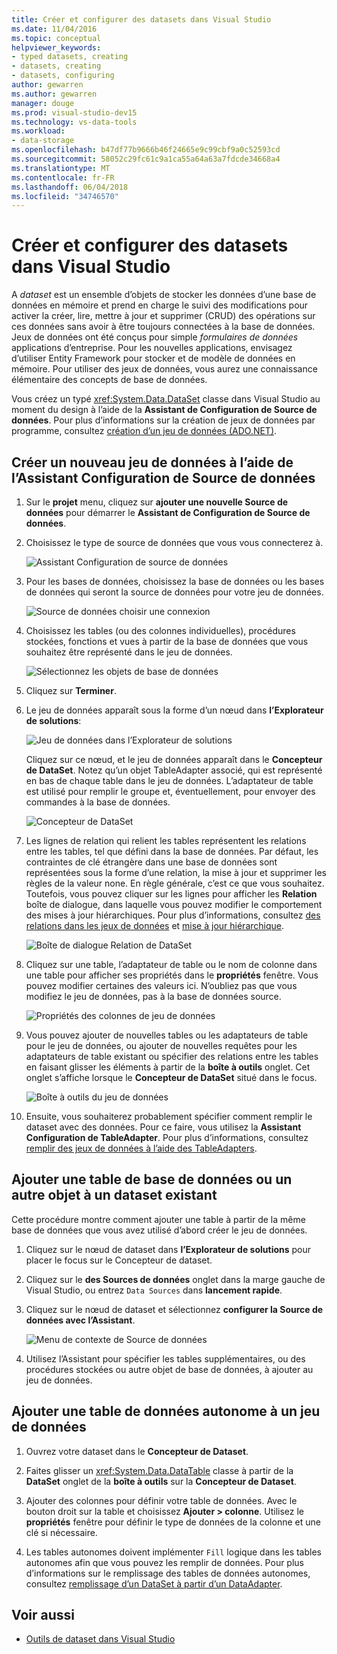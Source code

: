 ```yaml
---
title: Créer et configurer des datasets dans Visual Studio
ms.date: 11/04/2016
ms.topic: conceptual
helpviewer_keywords:
- typed datasets, creating
- datasets, creating
- datasets, configuring
author: gewarren
ms.author: gewarren
manager: douge
ms.prod: visual-studio-dev15
ms.technology: vs-data-tools
ms.workload:
- data-storage
ms.openlocfilehash: b47df77b9666b46f24665e9c99cbf9a0c52593cd
ms.sourcegitcommit: 58052c29fc61c9a1ca55a64a63a7fdcde34668a4
ms.translationtype: MT
ms.contentlocale: fr-FR
ms.lasthandoff: 06/04/2018
ms.locfileid: "34746570"
---
```

# <a name="create-and-configure-datasets-in-visual-studio"></a>Créer et configurer des datasets dans Visual Studio

A *dataset* est un ensemble d’objets de stocker les données d’une base de données en mémoire et prend en charge le suivi des modifications pour activer la créer, lire, mettre à jour et supprimer (CRUD) des opérations sur ces données sans avoir à être toujours connectées à la base de données. Jeux de données ont été conçus pour simple *formulaires de données* applications d’entreprise. Pour les nouvelles applications, envisagez d’utiliser Entity Framework pour stocker et de modèle de données en mémoire. Pour utiliser des jeux de données, vous aurez une connaissance élémentaire des concepts de base de données.

Vous créez un typé <xref:System.Data.DataSet> classe dans Visual Studio au moment du design à l’aide de la **Assistant de Configuration de Source de données**. Pour plus d’informations sur la création de jeux de données par programme, consultez [création d’un jeu de données (ADO.NET)](/dotnet/framework/data/adonet/dataset-datatable-dataview/creating-a-dataset).

## <a name="create-a-new-dataset-by-using-the-data-source-configuration-wizard"></a>Créer un nouveau jeu de données à l’aide de l’Assistant Configuration de Source de données

1.  Sur le **projet** menu, cliquez sur **ajouter une nouvelle Source de données** pour démarrer le **Assistant de Configuration de Source de données**.

2.  Choisissez le type de source de données que vous vous connecterez à.

     ![Assistant Configuration de source de données](../data-tools/media/data-source-configuration-wizard.png)

3.  Pour les bases de données, choisissez la base de données ou les bases de données qui seront la source de données pour votre jeu de données.

     ![Source de données choisir une connexion](../data-tools/media/data-source-choose-a-connection.png)

4.  Choisissez les tables (ou des colonnes individuelles), procédures stockées, fonctions et vues à partir de la base de données que vous souhaitez être représenté dans le jeu de données.

     ![Sélectionnez les objets de base de données](../data-tools/media/raddata-chose-objects.png)

5.  Cliquez sur **Terminer**.

6.  Le jeu de données apparaît sous la forme d’un nœud dans **l’Explorateur de solutions**:

     ![Jeu de données dans l’Explorateur de solutions](../data-tools/media/dataset-in-solution-explorer.png)

     Cliquez sur ce nœud, et le jeu de données apparaît dans le **Concepteur de DataSet**. Notez qu’un objet TableAdapter associé, qui est représenté en bas de chaque table dans le jeu de données. L’adaptateur de table est utilisé pour remplir le groupe et, éventuellement, pour envoyer des commandes à la base de données.

     ![Concepteur de DataSet](../data-tools/media/dataset-designer.png)

7.  Les lignes de relation qui relient les tables représentent les relations entre les tables, tel que défini dans la base de données. Par défaut, les contraintes de clé étrangère dans une base de données sont représentées sous la forme d’une relation, la mise à jour et supprimer les règles de la valeur none. En règle générale, c’est ce que vous souhaitez. Toutefois, vous pouvez cliquer sur les lignes pour afficher les **Relation** boîte de dialogue, dans laquelle vous pouvez modifier le comportement des mises à jour hiérarchiques. Pour plus d’informations, consultez [des relations dans les jeux de données](../data-tools/relationships-in-datasets.md) et [mise à jour hiérarchique](../data-tools/hierarchical-update.md).

     ![Boîte de dialogue Relation de DataSet](../data-tools/media/raddata-relation-dialog.png)

8.  Cliquez sur une table, l’adaptateur de table ou le nom de colonne dans une table pour afficher ses propriétés dans le **propriétés** fenêtre. Vous pouvez modifier certaines des valeurs ici. N’oubliez pas que vous modifiez le jeu de données, pas à la base de données source.

     ![Propriétés des colonnes de jeu de données](../data-tools/media/dataset-column-properties.png)

9. Vous pouvez ajouter de nouvelles tables ou les adaptateurs de table pour le jeu de données, ou ajouter de nouvelles requêtes pour les adaptateurs de table existant ou spécifier des relations entre les tables en faisant glisser les éléments à partir de la **boîte à outils** onglet. Cet onglet s’affiche lorsque le **Concepteur de DataSet** situé dans le focus.

     ![Boîte à outils du jeu de données](../data-tools/media/raddata-dataset-toolbox.png)

10. Ensuite, vous souhaiterez probablement spécifier comment remplir le dataset avec des données. Pour ce faire, vous utilisez la **Assistant Configuration de TableAdapter**. Pour plus d’informations, consultez [remplir des jeux de données à l’aide des TableAdapters](../data-tools/fill-datasets-by-using-tableadapters.md).

## <a name="add-a-database-table-or-other-object-to-an-existing-dataset"></a>Ajouter une table de base de données ou un autre objet à un dataset existant

Cette procédure montre comment ajouter une table à partir de la même base de données que vous avez utilisé d’abord créer le jeu de données.

1.  Cliquez sur le nœud de dataset dans **l’Explorateur de solutions** pour placer le focus sur le Concepteur de dataset.

2.  Cliquez sur le **des Sources de données** onglet dans la marge gauche de Visual Studio, ou entrez `Data Sources` dans **lancement rapide**.

3.  Cliquez sur le nœud de dataset et sélectionnez **configurer la Source de données avec l’Assistant**.

     ![Menu de contexte de Source de données](../data-tools/media/data-source-context-menu.png)

4.  Utilisez l’Assistant pour spécifier les tables supplémentaires, ou des procédures stockées ou autre objet de base de données, à ajouter au jeu de données.

## <a name="add-a-stand-alone-data-table-to-a-dataset"></a>Ajouter une table de données autonome à un jeu de données

1.  Ouvrez votre dataset dans le **Concepteur de Dataset**.

2.  Faites glisser un <xref:System.Data.DataTable> classe à partir de la **DataSet** onglet de la **boîte à outils** sur la **Concepteur de Dataset**.

3.  Ajouter des colonnes pour définir votre table de données. Avec le bouton droit sur la table et choisissez **Ajouter > colonne**. Utilisez le **propriétés** fenêtre pour définir le type de données de la colonne et une clé si nécessaire.

4.  Les tables autonomes doivent implémenter `Fill` logique dans les tables autonomes afin que vous pouvez les remplir de données. Pour plus d’informations sur le remplissage des tables de données autonomes, consultez [remplissage d’un DataSet à partir d’un DataAdapter](/dotnet/framework/data/adonet/populating-a-dataset-from-a-dataadapter).

## <a name="see-also"></a>Voir aussi

- [Outils de dataset dans Visual Studio](../data-tools/dataset-tools-in-visual-studio.md)
